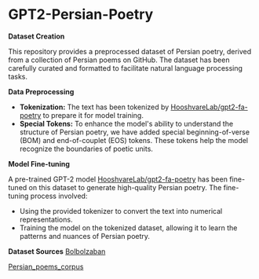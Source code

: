 # GPT2-Persian-Poetry

**Dataset Creation**

This repository provides a preprocessed dataset of Persian poetry, derived from a collection of Persian poems on GitHub. The dataset has been carefully curated and formatted to facilitate natural language processing tasks.

**Data Preprocessing**

* **Tokenization:** The text has been tokenized by [HooshvareLab/gpt2-fa-poetry](https://huggingface.co/HooshvareLab/gpt2-fa-poetry) to prepare it for model training.
* **Special Tokens:** To enhance the model's ability to understand the structure of Persian poetry, we have added special beginning-of-verse (BOM) and end-of-couplet (EOS) tokens. These tokens help the model recognize the boundaries of poetic units.

**Model Fine-tuning**

A pre-trained GPT-2 model [HooshvareLab/gpt2-fa-poetry](https://huggingface.co/HooshvareLab/gpt2-fa-poetry) has been fine-tuned on this dataset to generate high-quality Persian poetry. The fine-tuning process involved:

* Using the provided tokenizer to convert the text into numerical representations.
* Training the model on the tokenized dataset, allowing it to learn the patterns and nuances of Persian poetry.

**Dataset Sources**
  [Bolbolzaban](https://github.com/khashei/bolbolzaban-gpt2-persian)
  
  [Persian_poems_corpus](https://github.com/amnghd/Persian_poems_corpus/tree/master)

